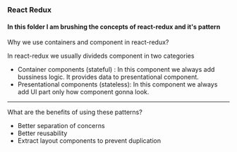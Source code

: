 ### React Redux
#### In this folder I am brushing the concepts of react-redux and it's pattern

Why we use containers and component in react-redux?

In react-redux we usually divideds component in two categories
* Container components (stateful) : In this component we always add bussiness logic. It provides data to presentational component.
* Presentational components (stateless): In this component we always add UI part only how component gonna look.
<hr/>
What are the benefits of using these patterns?

* Better separation of concerns
* Better reusability
* Extract layout components to prevent duplication
 

